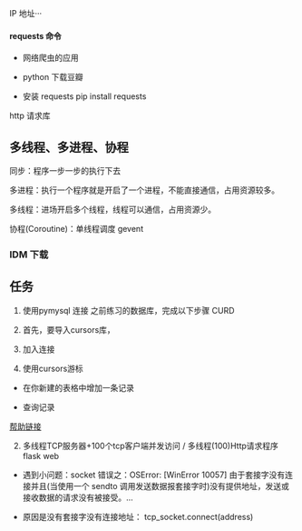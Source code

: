 IP 地址···

#### requests 命令

* 网络爬虫的应用

* python 下载豆瓣

* 安装 requests
pip install requests

http 请求库

## 多线程、多进程、协程

同步：程序一步一步的执行下去

多进程：执行一个程序就是开启了一个进程，不能直接通信，占用资源较多。

多线程：进场开启多个线程，线程可以通信，占用资源少。

协程(Coroutine)：单线程调度 gevent


### IDM 下载

## 任务

1. 使用pymysql 连接 之前练习的数据库，完成以下步骤 CURD

1. 首先，要导入cursors库，
2. 加入连接
3. 使用cursors游标

* 在你新建的表格中增加一条记录

* 查询记录

[帮助链接](https://pymysql.readthedocs.io/en/latest/user/examples.html)

2. 多线程TCP服务器+100个tcp客户端并发访问 / 多线程(100)Http请求程序 flask web

* 遇到小问题：socket 错误之：OSError: [WinError 10057] 由于套接字没有连接并且(当使用一个 sendto 调用发送数据报套接字时)没有提供地址，发送或接收数据的请求没有被接受。...

* 原因是没有套接字没有连接地址： tcp_socket.connect(address)